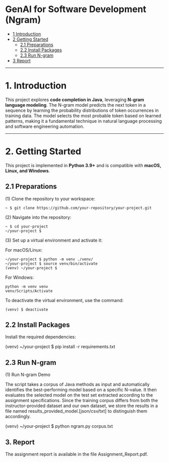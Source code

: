 # GenAI for Software Development (Ngram)

* [1 Introduction](#1-introduction)  
* [2 Getting Started](#2-getting-started)  
  * [2.1 Preparations](#21-preparations)  
  * [2.2 Install Packages](#22-install-packages)  
  * [2.3 Run N-gram](#23-run-n-gram)  
* [3 Report](#3-report)  

---

# **1. Introduction**  
This project explores **code completion in Java**, leveraging **N-gram language modeling**. The N-gram model predicts the next token in a sequence by learning the probability distributions of token occurrences in training data. The model selects the most probable token based on learned patterns, making it a fundamental technique in natural language processing and software engineering automation.  

---

# **2. Getting Started**  

This project is implemented in **Python 3.9+** and is compatible with **macOS, Linux, and Windows**.  

## **2.1 Preparations**  

(1) Clone the repository to your workspace:  
```shell
~ $ git clone https://github.com/your-repository/your-project.git
```

(2) Navigate into the repository:
```
~ $ cd your-project
~/your-project $
```

(3) Set up a virtual environment and activate it:

For macOS/Linux:
```
~/your-project $ python -m venv ./venv/
~/your-project $ source venv/bin/activate
(venv) ~/your-project $ 
```

For Windows:
```
python -m venv venv
venv/Scripts/Activate
```

To deactivate the virtual environment, use the command:
```
(venv) $ deactivate
```


## **2.2 Install Packages**

Install the required dependencies:

(venv) ~/your-project $ pip install -r requirements.txt

## **2.3 Run N-gram**

(1) Run N-gram Demo

The script takes a corpus of Java methods as input and automatically identifies the best-performing model based on a specific N-value. It then evaluates the selected model on the test set extracted according to the assignment specifications.
Since the training corpus differs from both the instructor-provided dataset and our own dataset, we store the results in a file named results_provided_model.[json/csv/txt] to distinguish them accordingly.

(venv) ~/your-project $ python ngram.py corpus.txt


## 3. Report

The assignment report is available in the file Assignment_Report.pdf.


